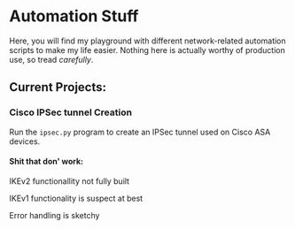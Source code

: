 # Automation Stuff

Here, you will find my playground with different network-related automation scripts to make my life easier. Nothing here is actually worthy of production use, so tread *carefully*.

## Current Projects:

### Cisco IPSec tunnel Creation

Run the `ipsec.py` program to create an IPSec tunnel used on Cisco ASA devices.

#### Shit that don' work:

IKEv2 functionallity not fully built

IKEv1 functionality is suspect at best

Error handling is sketchy